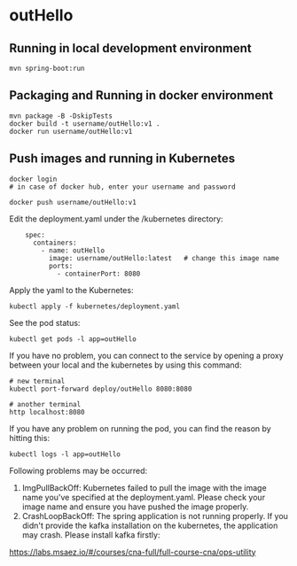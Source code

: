 # outHello

## Running in local development environment

```
mvn spring-boot:run
```

## Packaging and Running in docker environment

```
mvn package -B -DskipTests
docker build -t username/outHello:v1 .
docker run username/outHello:v1
```

## Push images and running in Kubernetes

```
docker login 
# in case of docker hub, enter your username and password

docker push username/outHello:v1
```

Edit the deployment.yaml under the /kubernetes directory:
```
    spec:
      containers:
        - name: outHello
          image: username/outHello:latest   # change this image name
          ports:
            - containerPort: 8080

```

Apply the yaml to the Kubernetes:
```
kubectl apply -f kubernetes/deployment.yaml
```

See the pod status:
```
kubectl get pods -l app=outHello
```

If you have no problem, you can connect to the service by opening a proxy between your local and the kubernetes by using this command:
```
# new terminal
kubectl port-forward deploy/outHello 8080:8080

# another terminal
http localhost:8080
```

If you have any problem on running the pod, you can find the reason by hitting this:
```
kubectl logs -l app=outHello
```

Following problems may be occurred:

1. ImgPullBackOff:  Kubernetes failed to pull the image with the image name you've specified at the deployment.yaml. Please check your image name and ensure you have pushed the image properly.
1. CrashLoopBackOff: The spring application is not running properly. If you didn't provide the kafka installation on the kubernetes, the application may crash. Please install kafka firstly:

https://labs.msaez.io/#/courses/cna-full/full-course-cna/ops-utility

